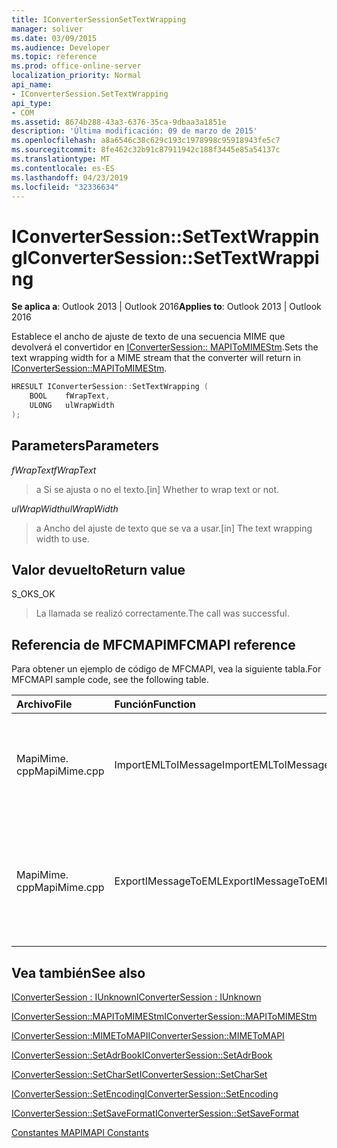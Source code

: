 ```yaml
---
title: IConverterSessionSetTextWrapping
manager: soliver
ms.date: 03/09/2015
ms.audience: Developer
ms.topic: reference
ms.prod: office-online-server
localization_priority: Normal
api_name:
- IConverterSession.SetTextWrapping
api_type:
- COM
ms.assetid: 8674b288-43a3-6376-35ca-9dbaa3a1851e
description: 'Última modificación: 09 de marzo de 2015'
ms.openlocfilehash: a8a6546c38c629c193c1978998c95918943fe5c7
ms.sourcegitcommit: 8fe462c32b91c87911942c188f3445e85a54137c
ms.translationtype: MT
ms.contentlocale: es-ES
ms.lasthandoff: 04/23/2019
ms.locfileid: "32336634"
---
```

# <a name="iconvertersessionsettextwrapping"></a><span data-ttu-id="ffd04-103">IConverterSession::SetTextWrapping</span><span class="sxs-lookup"><span data-stu-id="ffd04-103">IConverterSession::SetTextWrapping</span></span>

  
  
<span data-ttu-id="ffd04-104">**Se aplica a**: Outlook 2013 | Outlook 2016</span><span class="sxs-lookup"><span data-stu-id="ffd04-104">**Applies to**: Outlook 2013 | Outlook 2016</span></span> 
  
<span data-ttu-id="ffd04-105">Establece el ancho de ajuste de texto de una secuencia MIME que devolverá el convertidor en [IConverterSession:: MAPIToMIMEStm](iconvertersession-mapitomimestm.md).</span><span class="sxs-lookup"><span data-stu-id="ffd04-105">Sets the text wrapping width for a MIME stream that the converter will return in [IConverterSession::MAPIToMIMEStm](iconvertersession-mapitomimestm.md).</span></span>
  
```cpp
HRESULT IConverterSession::SetTextWrapping ( 
    BOOL    fWrapText, 
    ULONG   ulWrapWidth 
);
```

## <a name="parameters"></a><span data-ttu-id="ffd04-106">Parameters</span><span class="sxs-lookup"><span data-stu-id="ffd04-106">Parameters</span></span>

 <span data-ttu-id="ffd04-107">*fWrapText*</span><span class="sxs-lookup"><span data-stu-id="ffd04-107">*fWrapText*</span></span> 
  
> <span data-ttu-id="ffd04-108">a Si se ajusta o no el texto.</span><span class="sxs-lookup"><span data-stu-id="ffd04-108">[in] Whether to wrap text or not.</span></span>
    
 <span data-ttu-id="ffd04-109">*ulWrapWidth*</span><span class="sxs-lookup"><span data-stu-id="ffd04-109">*ulWrapWidth*</span></span> 
  
> <span data-ttu-id="ffd04-110">a Ancho del ajuste de texto que se va a usar.</span><span class="sxs-lookup"><span data-stu-id="ffd04-110">[in] The text wrapping width to use.</span></span>
    
## <a name="return-value"></a><span data-ttu-id="ffd04-111">Valor devuelto</span><span class="sxs-lookup"><span data-stu-id="ffd04-111">Return value</span></span>

<span data-ttu-id="ffd04-112">S_OK</span><span class="sxs-lookup"><span data-stu-id="ffd04-112">S_OK</span></span>
  
> <span data-ttu-id="ffd04-113">La llamada se realizó correctamente.</span><span class="sxs-lookup"><span data-stu-id="ffd04-113">The call was successful.</span></span>
    
## <a name="mfcmapi-reference"></a><span data-ttu-id="ffd04-114">Referencia de MFCMAPI</span><span class="sxs-lookup"><span data-stu-id="ffd04-114">MFCMAPI reference</span></span>

<span data-ttu-id="ffd04-115">Para obtener un ejemplo de código de MFCMAPI, vea la siguiente tabla.</span><span class="sxs-lookup"><span data-stu-id="ffd04-115">For MFCMAPI sample code, see the following table.</span></span>
  
|<span data-ttu-id="ffd04-116">**Archivo**</span><span class="sxs-lookup"><span data-stu-id="ffd04-116">**File**</span></span>|<span data-ttu-id="ffd04-117">**Función**</span><span class="sxs-lookup"><span data-stu-id="ffd04-117">**Function**</span></span>|<span data-ttu-id="ffd04-118">**Comentario**</span><span class="sxs-lookup"><span data-stu-id="ffd04-118">**Comment**</span></span>|
|:-----|:-----|:-----|
|<span data-ttu-id="ffd04-119">MapiMime. cpp</span><span class="sxs-lookup"><span data-stu-id="ffd04-119">MapiMime.cpp</span></span>  <br/> |<span data-ttu-id="ffd04-120">ImportEMLToIMessage</span><span class="sxs-lookup"><span data-stu-id="ffd04-120">ImportEMLToIMessage</span></span>  <br/> |<span data-ttu-id="ffd04-121">MFCMAPI usa MimeToMAPI para convertir un archivo EML en un mensaje MAPI.</span><span class="sxs-lookup"><span data-stu-id="ffd04-121">MFCMAPI uses MimeToMAPI to convert an EML file to a MAPI message.</span></span>  <br/> |
|<span data-ttu-id="ffd04-122">MapiMime. cpp</span><span class="sxs-lookup"><span data-stu-id="ffd04-122">MapiMime.cpp</span></span>  <br/> |<span data-ttu-id="ffd04-123">ExportIMessageToEML</span><span class="sxs-lookup"><span data-stu-id="ffd04-123">ExportIMessageToEML</span></span>  <br/> |<span data-ttu-id="ffd04-124">MFCMAPI usa MAPIToMIMEStm para convertir un mensaje MAPI en un archivo EML.</span><span class="sxs-lookup"><span data-stu-id="ffd04-124">MFCMAPI uses MAPIToMIMEStm to convert a MAPI message to an EML file.</span></span>  <br/> |
   
## <a name="see-also"></a><span data-ttu-id="ffd04-125">Vea también</span><span class="sxs-lookup"><span data-stu-id="ffd04-125">See also</span></span>



[<span data-ttu-id="ffd04-126">IConverterSession : IUnknown</span><span class="sxs-lookup"><span data-stu-id="ffd04-126">IConverterSession : IUnknown</span></span>](iconvertersessioniunknown.md)
  
[<span data-ttu-id="ffd04-127">IConverterSession::MAPIToMIMEStm</span><span class="sxs-lookup"><span data-stu-id="ffd04-127">IConverterSession::MAPIToMIMEStm</span></span>](iconvertersession-mapitomimestm.md)
  
[<span data-ttu-id="ffd04-128">IConverterSession::MIMEToMAPI</span><span class="sxs-lookup"><span data-stu-id="ffd04-128">IConverterSession::MIMEToMAPI</span></span>](iconvertersession-mimetomapi.md)
  
[<span data-ttu-id="ffd04-129">IConverterSession::SetAdrBook</span><span class="sxs-lookup"><span data-stu-id="ffd04-129">IConverterSession::SetAdrBook</span></span>](iconvertersession-setadrbook.md)
  
[<span data-ttu-id="ffd04-130">IConverterSession::SetCharSet</span><span class="sxs-lookup"><span data-stu-id="ffd04-130">IConverterSession::SetCharSet</span></span>](iconvertersession-setcharset.md)
  
[<span data-ttu-id="ffd04-131">IConverterSession::SetEncoding</span><span class="sxs-lookup"><span data-stu-id="ffd04-131">IConverterSession::SetEncoding</span></span>](iconvertersession-setencoding.md)
  
[<span data-ttu-id="ffd04-132">IConverterSession::SetSaveFormat</span><span class="sxs-lookup"><span data-stu-id="ffd04-132">IConverterSession::SetSaveFormat</span></span>](iconvertersession-setsaveformat.md)


[<span data-ttu-id="ffd04-133">Constantes MAPI</span><span class="sxs-lookup"><span data-stu-id="ffd04-133">MAPI Constants</span></span>](mapi-constants.md)

